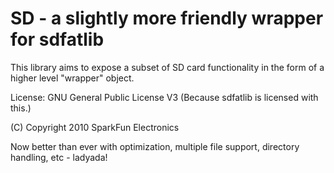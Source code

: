 
SD - a slightly more friendly wrapper for sdfatlib
==================================================

This library aims to expose a subset of SD card functionality in the
form of a higher level "wrapper" object.

License: GNU General Public License V3
         (Because sdfatlib is licensed with this.)

(C) Copyright 2010 SparkFun Electronics

Now better than ever with optimization, multiple file support, directory handling, etc - ladyada!

